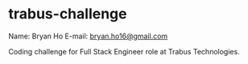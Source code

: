 # trabus-challenge

Name: Bryan Ho
E-mail: bryan.ho16@gmail.com

Coding challenge for Full Stack Engineer role at Trabus Technologies.
